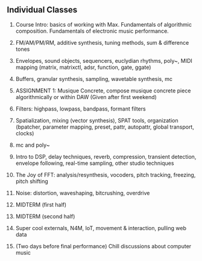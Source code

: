 ## Individual Classes

1. Course Intro: basics of working with Max. Fundamentals of algorithmic composition. Fundamentals of electronic music performance.

2. FM/AM/PM/RM, additive synthesis, tuning methods, sum & difference tones

3. Envelopes, sound objects, sequencers, euclydian rhythms, poly~, MIDI mapping (matrix, matrixctl, adsr, function, gate, ggate)

4. Buffers, granular synthesis, sampling, wavetable synthesis, mc 

5. ASSIGNMENT 1: Musique Concrete, compose musique concrete piece algorithmically or within DAW (Given after first weekend)

6. Filters: highpass, lowpass, bandpass, formant filters 

7. Spatialization, mixing (vector synthesis), SPAT tools, organization (bpatcher, parameter mapping, preset, pattr, autopattr, global transport, clocks)

8. mc and poly~

9. Intro to DSP, delay techniques, reverb, compression, transient detection, envelope following, real-time sampling, other studio techniques

10. The Joy of FFT: analysis/resynthesis, vocoders, pitch tracking, freezing, pitch shifting

11. Noise: distortion, waveshaping, bitcrushing, overdrive 

12. MIDTERM (first half)

13. MIDTERM (second half)

14. Super cool externals, N4M, IoT, movement & interaction, pulling web data

15. (Two days before final performance) Chill discussions about computer music	
